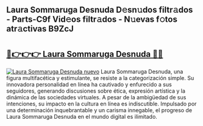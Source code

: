 ## Laura Sommaruga Desnuda D𝚎sn𝚞dos filtr𝚊dos - Parts-C9f Vid𝚎os filtr𝚊dos - N𝚞evas f𝚘tos atr𝚊ctivas B9ZcJ

# <h2><a href="http://mbbtsn.tromn.icu/?c=Laura+Sommaruga+Desnuda">🔗👉👉👉 Laura Sommaruga Desnuda 🔗🔗</a></h2>

[![Laura Sommaruga Desnuda nuevo](https://i.imgur.com/pEAQMta.gif)](http://mbbtsn.tromn.icu/?c=Laura+Sommaruga+Desnuda)
Laura Sommaruga Desnuda, una figura multifacética y estimulante, se resiste a la categorización simple. Su innovadora personalidad en línea ha cautivado y enfurecido a sus seguidores, generando discusiones sobre ética, expresión artística y la dinámica de las sociedades virtuales. A pesar de la ambigüedad de sus intenciones, su impacto en la cultura en línea es indiscutible. Impulsado por una determinación inquebrantable y un carisma innegable, el progreso de Laura Sommaruga Desnuda en el mundo digital es ilimitado.
